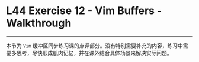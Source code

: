 # L44 Exercise 12 - Vim Buffers - Walkthrough
---

本节为 `Vim` 缓冲区同步练习课的点评部分。没有特别需要补充的内容，练习中需要多思考，尽快形成肌肉记忆，并在课外结合具体场景来解决实际问题。
